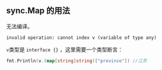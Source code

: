 ## sync.Map 的用法

无法编译。

```
invalid operation: cannot index v (variable of type any)
```

`v`类型是 `interface {}` ，这里需要一个类型断言：

```go
fmt.Println(v.(map[string]string)["province"]) //江苏
```
